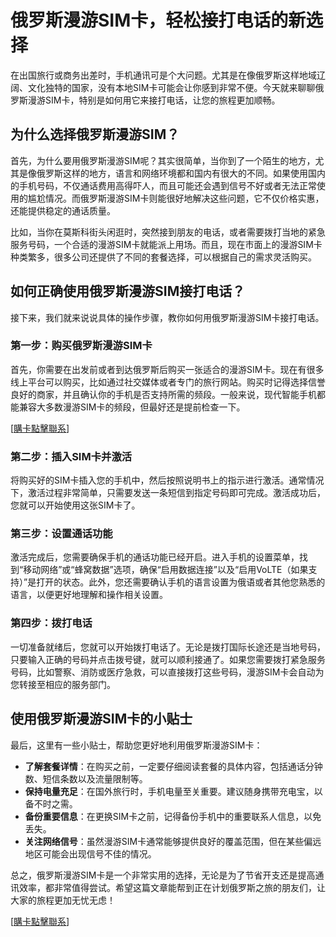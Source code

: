 # 俄罗斯漫游SIM卡，轻松接打电话的新选择

在出国旅行或商务出差时，手机通讯可是个大问题。尤其是在像俄罗斯这样地域辽阔、文化独特的国家，没有本地SIM卡可能会让你感到非常不便。今天就来聊聊俄罗斯漫游SIM卡，特别是如何用它来接打电话，让您的旅程更加顺畅。

## 为什么选择俄罗斯漫游SIM？

首先，为什么要用俄罗斯漫游SIM呢？其实很简单，当你到了一个陌生的地方，尤其是像俄罗斯这样的地方，语言和网络环境都和国内有很大的不同。如果使用国内的手机号码，不仅通话费用高得吓人，而且可能还会遇到信号不好或者无法正常使用的尴尬情况。而俄罗斯漫游SIM卡则能很好地解决这些问题，它不仅价格实惠，还能提供稳定的通话质量。

比如，当你在莫斯科街头闲逛时，突然接到朋友的电话，或者需要拨打当地的紧急服务号码，一个合适的漫游SIM卡就能派上用场。而且，现在市面上的漫游SIM卡种类繁多，很多公司还提供了不同的套餐选择，可以根据自己的需求灵活购买。

## 如何正确使用俄罗斯漫游SIM接打电话？

接下来，我们就来说说具体的操作步骤，教你如何用俄罗斯漫游SIM卡接打电话。

### 第一步：购买俄罗斯漫游SIM卡

首先，你需要在出发前或者到达俄罗斯后购买一张适合的漫游SIM卡。现在有很多线上平台可以购买，比如通过社交媒体或者专门的旅行网站。购买时记得选择信誉良好的商家，并且确认你的手机是否支持所需的频段。一般来说，现代智能手机都能兼容大多数漫游SIM卡的频段，但最好还是提前检查一下。

[[購卡點擊聯系](https://t.me/s/esim1088)]

### 第二步：插入SIM卡并激活

将购买好的SIM卡插入您的手机中，然后按照说明书上的指示进行激活。通常情况下，激活过程非常简单，只需要发送一条短信到指定号码即可完成。激活成功后，您就可以开始使用这张SIM卡了。

### 第三步：设置通话功能

激活完成后，您需要确保手机的通话功能已经开启。进入手机的设置菜单，找到“移动网络”或“蜂窝数据”选项，确保“启用数据连接”以及“启用VoLTE（如果支持）”是打开的状态。此外，您还需要确认手机的语言设置为俄语或者其他您熟悉的语言，以便更好地理解和操作相关设置。

### 第四步：拨打电话

一切准备就绪后，您就可以开始拨打电话了。无论是拨打国际长途还是当地号码，只要输入正确的号码并点击拨号键，就可以顺利接通了。如果您需要拨打紧急服务号码，比如警察、消防或医疗急救，可以直接拨打这些号码，漫游SIM卡会自动为您转接至相应的服务部门。

## 使用俄罗斯漫游SIM卡的小贴士

最后，这里有一些小贴士，帮助您更好地利用俄罗斯漫游SIM卡：

- **了解套餐详情**：在购买之前，一定要仔细阅读套餐的具体内容，包括通话分钟数、短信条数以及流量限制等。
- **保持电量充足**：在国外旅行时，手机电量至关重要。建议随身携带充电宝，以备不时之需。
- **备份重要信息**：在更换SIM卡之前，记得备份手机中的重要联系人信息，以免丢失。
- **关注网络信号**：虽然漫游SIM卡通常能够提供良好的覆盖范围，但在某些偏远地区可能会出现信号不佳的情况。

总之，俄罗斯漫游SIM卡是一个非常实用的选择，无论是为了节省开支还是提高通讯效率，都非常值得尝试。希望这篇文章能帮到正在计划俄罗斯之旅的朋友们，让大家的旅程更加无忧无虑！

[[購卡點擊聯系](https://t.me/s/esim1088)]